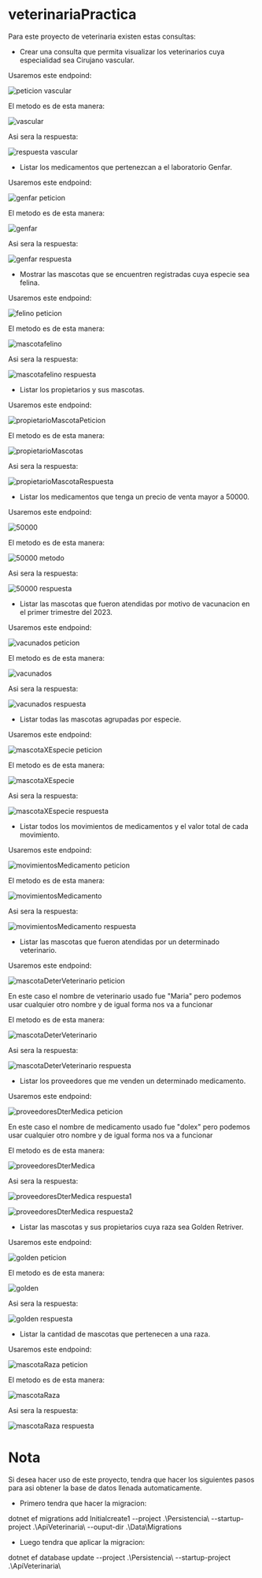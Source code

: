 # veterinariaPractica

Para este proyecto de veterinaria existen estas consultas:

- Crear una consulta que permita visualizar los veterinarios cuya especialidad sea Cirujano vascular.

Usaremos este endpoind:
  
![peticion vascular](https://github.com/KevinRinc0n/veterinariaPractica/assets/133520088/b7086da5-1c6d-4030-bd91-c4d615412298)

  El metodo es de esta manera:
  
![vascular](https://github.com/KevinRinc0n/veterinariaPractica/assets/133520088/aba6297e-6eb0-4523-8fc1-630c636c9989)

  Asi sera la respuesta:

![respuesta vascular](https://github.com/KevinRinc0n/veterinariaPractica/assets/133520088/46dcd8eb-2589-4e3a-8ace-e773f4ce3925)

- Listar los medicamentos que pertenezcan a el laboratorio Genfar.

Usaremos este endpoind:

![genfar peticion](https://github.com/KevinRinc0n/veterinariaPractica/assets/133520088/5e2eb171-4531-4afa-a58e-50e73877afec)

  El metodo es de esta manera:

![genfar](https://github.com/KevinRinc0n/veterinariaPractica/assets/133520088/e9236772-0671-4c6e-bbe5-5f37d70a8472)

  Asi sera la respuesta:

  ![genfar respuesta](https://github.com/KevinRinc0n/veterinariaPractica/assets/133520088/ddf62bd0-920c-447b-a2bb-898f836ca795)

  - Mostrar las mascotas que se encuentren registradas cuya especie sea felina.

Usaremos este endpoind:

![felino peticion](https://github.com/KevinRinc0n/veterinariaPractica/assets/133520088/a5b61529-6ccd-4d38-b8b4-269ce61a9733)

El metodo es de esta manera:

![mascotafelino](https://github.com/KevinRinc0n/veterinariaPractica/assets/133520088/9d368114-887d-4e0e-8927-d0a7d479d31b)

Asi sera la respuesta:

![mascotafelino respuesta](https://github.com/KevinRinc0n/veterinariaPractica/assets/133520088/44aff10e-a9e9-4b88-b38a-f2285e03b7d0)

- Listar los propietarios y sus mascotas.

Usaremos este endpoind:

![propietarioMascotaPeticion](https://github.com/KevinRinc0n/veterinariaPractica/assets/133520088/9dec1795-dd66-4c8f-9f77-9e177e76c505)

El metodo es de esta manera:

![propietarioMascotas](https://github.com/KevinRinc0n/veterinariaPractica/assets/133520088/ba091538-1103-4e90-b07c-8d7715a4f213)

Asi sera la respuesta:

![propietarioMascotaRespuesta](https://github.com/KevinRinc0n/veterinariaPractica/assets/133520088/a7263772-b932-4800-ac15-c9a6e5dcfdf0)

- Listar los medicamentos que tenga un precio de venta mayor a 50000.

Usaremos este endpoind:  

![50000](https://github.com/KevinRinc0n/veterinariaPractica/assets/133520088/5dfc8e63-e459-48ee-b755-47ccb46b6390)

El metodo es de esta manera:

![50000 metodo](https://github.com/KevinRinc0n/veterinariaPractica/assets/133520088/1a28ca05-3809-4c84-8d47-3091c25024f7)

Asi sera la respuesta:

![50000 respuesta](https://github.com/KevinRinc0n/veterinariaPractica/assets/133520088/a694fe89-d482-4837-a936-9dd63cf59274)

- Listar las mascotas que fueron atendidas por motivo de vacunacion en el primer trimestre del 2023.

Usaremos este endpoind:

![vacunados peticion](https://github.com/KevinRinc0n/veterinariaPractica/assets/133520088/a7a04b54-2303-4a1b-a651-08024789eab3)

El metodo es de esta manera:

![vacunados](https://github.com/KevinRinc0n/veterinariaPractica/assets/133520088/e3678bae-f8ee-4c1f-9f03-9da389c5f691)

Asi sera la respuesta:

![vacunados respuesta](https://github.com/KevinRinc0n/veterinariaPractica/assets/133520088/9d4b6a50-c693-4bcb-97dd-414651ea678e)

- Listar todas las mascotas agrupadas por especie.

Usaremos este endpoind:

![mascotaXEspecie peticion](https://github.com/KevinRinc0n/veterinariaPractica/assets/133520088/6a6024ce-2900-4c3e-9544-e73b74d7df3e)

El metodo es de esta manera:

![mascotaXEspecie ](https://github.com/KevinRinc0n/veterinariaPractica/assets/133520088/fd5d88ea-8082-4a8c-9ec6-174589aa6e38)

Asi sera la respuesta:

![mascotaXEspecie respuesta](https://github.com/KevinRinc0n/veterinariaPractica/assets/133520088/cab7f069-3df4-44eb-8f0e-48ae5a98c7bd)

- Listar todos los movimientos de medicamentos y el valor total de cada movimiento.

Usaremos este endpoind:

![movimientosMedicamento peticion](https://github.com/KevinRinc0n/veterinariaPractica/assets/133520088/9f5ee302-c928-46c7-959a-5770c177c398)

El metodo es de esta manera:

![movimientosMedicamento](https://github.com/KevinRinc0n/veterinariaPractica/assets/133520088/fabdb3f4-eeb6-487e-b3ed-c5f60ec55350)

Asi sera la respuesta:

![movimientosMedicamento respuesta](https://github.com/KevinRinc0n/veterinariaPractica/assets/133520088/deb6f6d4-5496-4142-b437-8881d38b0548)

- Listar las mascotas que fueron atendidas por un determinado veterinario.

Usaremos este endpoind:

![mascotaDeterVeterinario peticion](https://github.com/KevinRinc0n/veterinariaPractica/assets/133520088/0aaa0ce8-3067-4e32-965f-9bd08bfb65a7)

En este caso el nombre de veterinario usado fue "Maria" pero podemos usar cualquier otro nombre y de igual forma nos va a funcionar

El metodo es de esta manera:

![mascotaDeterVeterinario](https://github.com/KevinRinc0n/veterinariaPractica/assets/133520088/7f3c0292-577c-42c9-bd11-440daa29fceb)

Asi sera la respuesta:

![mascotaDeterVeterinario respuesta](https://github.com/KevinRinc0n/veterinariaPractica/assets/133520088/811d89d0-4275-41d1-88aa-a0a61aeaaf29)

- Listar los proveedores que me venden un determinado medicamento.

Usaremos este endpoind:

![proveedoresDterMedica peticion](https://github.com/KevinRinc0n/veterinariaPractica/assets/133520088/fc0cdcef-2bb6-4bc0-86c8-9d33ad0709ea)

En este caso el nombre de medicamento usado fue "dolex" pero podemos usar cualquier otro nombre y de igual forma nos va a funcionar

El metodo es de esta manera:

![proveedoresDterMedica](https://github.com/KevinRinc0n/veterinariaPractica/assets/133520088/b39d2164-c9ef-4184-b689-70dc67d3dbe3)

Asi sera la respuesta:

![proveedoresDterMedica respuesta1](https://github.com/KevinRinc0n/veterinariaPractica/assets/133520088/c8872ecb-ce64-4d05-8b35-b0236edc76f9)

![proveedoresDterMedica respuesta2](https://github.com/KevinRinc0n/veterinariaPractica/assets/133520088/11506de0-4e3a-487b-b60b-2220fae0a63f)

- Listar las mascotas y sus propietarios cuya raza sea Golden Retriver.

Usaremos este endpoind:

![golden peticion](https://github.com/KevinRinc0n/veterinariaPractica/assets/133520088/6eb74532-5dc9-4d57-90b7-4af5cb883ecd)

El metodo es de esta manera:

![golden](https://github.com/KevinRinc0n/veterinariaPractica/assets/133520088/295e78c8-4d73-462c-ab90-cf60b83c6095)

Asi sera la respuesta:

![golden respuesta](https://github.com/KevinRinc0n/veterinariaPractica/assets/133520088/88af0797-9c08-4a53-bb92-0bbec09da5d2)

- Listar la cantidad de mascotas que pertenecen a una raza.

Usaremos este endpoind:

![mascotaRaza peticion](https://github.com/KevinRinc0n/veterinariaPractica/assets/133520088/3f7c48f8-3f87-4898-9229-c7ce4ca8051e)

El metodo es de esta manera:

![mascotaRaza](https://github.com/KevinRinc0n/veterinariaPractica/assets/133520088/30ef135c-7ccf-47b4-a5fa-00b83dcd9e70)

Asi sera la respuesta:

![mascotaRaza respuesta](https://github.com/KevinRinc0n/veterinariaPractica/assets/133520088/d0a7ceca-c2cb-493d-93a5-11d8f8d1b179)

# Nota
Si desea hacer uso de este proyecto, tendra que hacer los siguientes pasos para asi obtener la base de datos llenada automaticamente.
- Primero tendra que hacer la migracion:
  
dotnet ef migrations add Initialcreate1 --project .\Persistencia\ --startup-project .\ApiVeterinaria\ --ouput-dir .\Data\Migrations
- Luego tendra que aplicar la migracion:
  
dotnet ef database update --project .\Persistencia\ --startup-project .\ApiVeterinaria\
